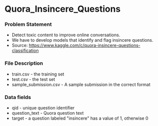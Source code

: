 # Quora_Insincere_Questions

### Problem Statement
- Detect toxic content to improve online conversations.
- We have to develop models that identify and flag insincere questions.
- Source: https://www.kaggle.com/c/quora-insincere-questions-classification

### File Description
- train.csv - the training set
- test.csv - the test set
- sample_submission.csv - A sample submission in the correct format

### Data fields
- qid - unique question identifier
- question_text - Quora question text
- target - a question labeled "insincere" has a value of 1, otherwise 0
